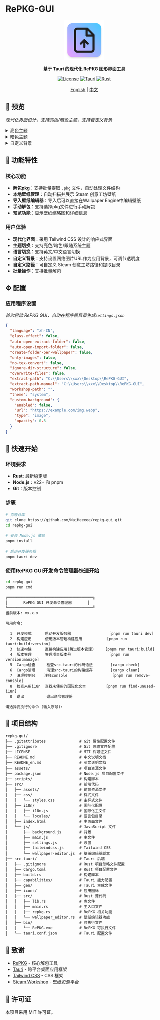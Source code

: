 # RePKG-GUI

<div align="center">

  <img src="./assets/icon.png" alt="RePKG-GUI" width="128" height="128"/>

  **基于 Tauri 的现代化 RePKG 图形界面工具**

  [![License](https://img.shields.io/badge/license-MIT-blue.svg)](./LICENSE)
  [![Tauri](https://img.shields.io/badge/Tauri-2.6.0-orange.svg)](https://tauri.app/)
  [![Rust](https://img.shields.io/badge/Rust-2024-red.svg)](https://www.rust-lang.org/)

  [English](./README_en.md) | [中文](./README.md)

</div>

## 👀 预览

*现代化界面设计，支持亮色/暗色主题，支持自定义背景*

<details>

<summary>亮色主题</summary>

### **首页**

![主界面预览-亮色](./assets/preview-home-light-cn.png)

### **手动提取**

![手动提取预览-亮色](./assets/preview-manual-light-cn.png)

### **设置**
![设置预览-亮色](./assets/preview-setting-light-cn.png)

</details>

<details>

<summary>暗色主题</summary>

### **首页**

![主界面预览-暗色](./assets/preview-home-dark-cn.png)

### **手动提取**

![手动提取预览-暗色](./assets/preview-manual-dark-cn.png)

### **设置**

![设置预览-暗色](./assets/preview-setting-dark-cn.png)

</details>

<details>
<summary>自定义背景</summary>

![自定义背景预览](./assets/preview-setting-background-cn.png)

</details>


## 🌟 功能特性

### 核心功能
- **解包pkg**：支持批量提取 `.pkg` 文件，自动处理文件结构
- **本地壁纸管理**：自动扫描并展示 Steam 创意工坊壁纸
- **导入壁纸编辑器**：导入后可以直接在Wallpaper Engine中编辑壁纸
- **手动解包**：支持选择pkg文件进行手动解包
- **预览功能**：显示壁纸缩略图和详细信息

### 用户体验
- **现代化界面**：采用 Tailwind CSS 设计的响应式界面
- **主题切换**：支持亮色/暗色/跟随系统主题
- **语言切换**：支持英文/中文语言切换
- **自定义背景**：支持设置网络图片URL作为应用背景，可调节透明度
- **自定义路径**：可自定义 Steam 创意工坊路径和提取目录
- **批量操作**：支持批量解包

## ⚙️ 配置

### 应用程序设置

*首次启动 RePKG GUI，自动在程序根目录生成`settings.json`*

```json
{
  "language": "zh-CN",
  "glass-effect": false,
  "auto-open-extract-folder": false,
  "auto-open-import-folder": false,
  "create-folder-per-wallpaper": false,
  "only-images": false,
  "no-tex-convert": false,
  "ignore-dir-structure": false,
  "overwrite-files": false,
  "extract-path": "C:\\Users\\xxx\\Desktop\\RePKG-GUI",
  "extract-path-manual": "C:\\Users\\xxx\\Desktop\\RePKG-GUI",
  "workshop-path": "",
  "theme": "system",
  "custom-background": {
    "enabled": false,
    "url": "https://example.com/img.webp",
    "type": "image",
    "opacity": 0.3
  }
}
```



## 🚀 快速开始

### 环境要求
- **Rust**: 最新稳定版
- **Node.js**：v22+ 和 pnpm
- **Git**：版本控制

### 步骤

```bash
# 克隆仓库
git clone https://github.com/NaiHeeeee/repkg-gui.git
cd repkg-gui

# 安装 Node.js 依赖
pnpm install

# 启动开发服务器
pnpm tauri dev
```

### 使用RePKG GUI开发命令管理器快速开始

```bash
cd repkg-gui
pnpm run cmd
```

```
╔══════════════════════════════════════╗
║       RePKG GUI 开发命令管理器       ║
╚══════════════════════════════════════╝
当前版本: vx.x.x

可用命令:

  1  开发模式      启动开发服务器                 [pnpm run tauri dev]
  2  构建应用      使用版本管理构建应用           [pnpm run tauri:build:version]
  3  快速构建      直接构建应用(跳过版本管理)     [pnpm run tauri:build]
  4  版本管理      管理项目版本号                 [pnpm run version:manage]
  5  Cargo检查     检查src-tauri的代码语法        [cargo check]
  6  Cargo清理     清理src-tauri的构建缓存        [cargo clean]
  7  清理控制台    注释console                    [pnpm run remove-console]
  8  检查未用i18n  查找未使用的国际化文本         [pnpm run find-unused-i18n]
  0  退出          退出命令管理器

请选择要执行的命令 (输入序号):
```

## 📁 项目结构

```
repkg-gui/
├── .gitattributes               # Git 属性配置文件
├── .gitignore                   # Git 忽略文件配置
├── LICENSE                      # MIT 许可证文件
├── README.md                    # 中文说明文档
├── README_en.md                 # 英文说明文档
├── assets/                      # 项目资源文件
├── package.json                 # Node.js 项目配置文件
├── scripts/                     # 构建脚本
├── src/                         # 前端代码
│   ├── assets/                  # 前端资源文件
│   ├── css/                     # 样式文件
│   │   └── styles.css           # 主样式文件
│   ├── i18n/                    # 国际化配置
│   │   ├── i18n.js              # 国际化主文件
│   │   └── locales/             # 语言包目录
│   ├── index.html               # 主页面文件
│   └── js/                      # JavaScript 文件
│       ├── background.js        # 背景
│       ├── main.js              # 主文件
│       ├── settings.js          # 设置
│       ├── tailwindcss.js       # Tailwind CSS
│       └── wallpaper-editor.js  # 壁纸编辑器脚本
├── src-tauri/                   # Tauri 后端
│   ├── .gitignore               # Rust 项目忽略文件配置
│   ├── Cargo.toml               # Rust 项目配置文件
│   ├── build.rs                 # 构建脚本
│   ├── capabilities/            # Tauri 能力配置
│   ├── gen/                     # Tauri 生成文件
│   ├── icons/                   # 应用图标
│   ├── src/                     # Rust 源代码
│   │   ├── lib.rs               # 库文件
│   │   ├── main.rs              # 主入口文件
│   │   ├── repkg.rs             # RePKG 相关功能
│   │   └── wallpaper_editor.rs  # 壁纸编辑器功能
│   ├── bin/                     # 可执行文件
│   │   └── RePKG.exe            # RePKG 可执行文件
│   └── tauri.conf.json          # Tauri 配置文件
```

## 🙏 致谢

- [RePKG](https://github.com/notscuffed/repkg) - 核心解包工具
- [Tauri](https://tauri.app/) - 跨平台桌面应用框架
- [Tailwind CSS](https://tailwindcss.com/) - CSS 框架
- [Steam Workshop](https://steamcommunity.com/workshop/) - 壁纸资源平台

## 📄 许可证

本项目采用 MIT 许可证。
